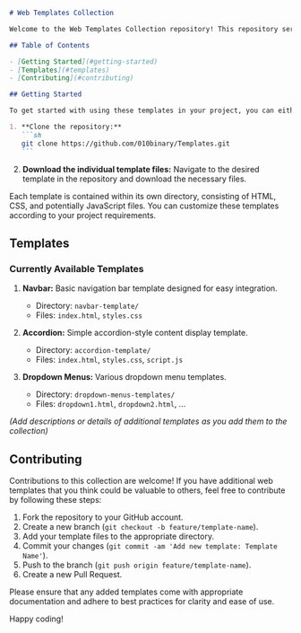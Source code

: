 ````markdown
# Web Templates Collection

Welcome to the Web Templates Collection repository! This repository serves as a collection of reusable web components such as navbars, accordions, dropdown menus, and more, to assist in web development projects. The aim is to provide easily integratable and customizable templates that can enhance the user interface of web applications or websites.

## Table of Contents

- [Getting Started](#getting-started)
- [Templates](#templates)
- [Contributing](#contributing)

## Getting Started

To get started with using these templates in your project, you can either:

1. **Clone the repository:**
   ```sh
   git clone https://github.com/010binary/Templates.git
   ```
````

2. **Download the individual template files:**
   Navigate to the desired template in the repository and download the necessary files.

Each template is contained within its own directory, consisting of HTML, CSS, and potentially JavaScript files. You can customize these templates according to your project requirements.

## Templates

### Currently Available Templates

1. **Navbar:** Basic navigation bar template designed for easy integration.

   - Directory: `navbar-template/`
   - Files: `index.html`, `styles.css`

2. **Accordion:** Simple accordion-style content display template.

   - Directory: `accordion-template/`
   - Files: `index.html`, `styles.css`, `script.js`

3. **Dropdown Menus:** Various dropdown menu templates.
   - Directory: `dropdown-menus-templates/`
   - Files: `dropdown1.html`, `dropdown2.html`, ...

_(Add descriptions or details of additional templates as you add them to the collection)_

## Contributing

Contributions to this collection are welcome! If you have additional web templates that you think could be valuable to others, feel free to contribute by following these steps:

1. Fork the repository to your GitHub account.
2. Create a new branch (`git checkout -b feature/template-name`).
3. Add your template files to the appropriate directory.
4. Commit your changes (`git commit -am 'Add new template: Template Name'`).
5. Push to the branch (`git push origin feature/template-name`).
6. Create a new Pull Request.

Please ensure that any added templates come with appropriate documentation and adhere to best practices for clarity and ease of use.

Happy coding!

```

